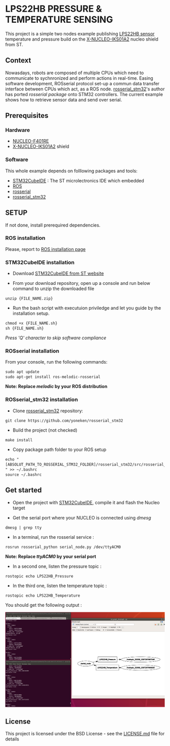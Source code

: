 # LPS22HB PRESSURE & TEMPERATURE SENSING

This project is a simple two nodes example publishing [LPS22HB sensor](https://www.st.com/en/mems-and-sensors/lps22hb.html#overview) temperature and pressure build on the [X-NUCLEO-IKS01A2](https://www.st.com/content/st_com/en/products/ecosystems/stm32-open-development-environment/stm32-nucleo-expansion-boards/stm32-ode-sense-hw/x-nucleo-iks01a2.html#overview)  nucleo shield from ST.

## Context

Nowasdays, robots are composed of multiple CPUs which need to communicate to sychnronized and perform actions in real-time. Easing software development, ROSserial protocol set-up a commun data transfer interface between CPUs which act, as a ROS node.
[rosserial_stm32](https://github.com/yoneken/rosserial_stm32)'s author has ported *rosserial package* onto STM32 controllers. The current example shows how to retrieve sensor data and send over serial.

## Prerequisites

### Hardware

* [NUCLEO-F401RE](https://www.st.com/content/st_com/en/products/evaluation-tools/product-evaluation-tools/mcu-mpu-eval-tools/stm32-mcu-mpu-eval-tools/stm32-nucleo-boards/nucleo-f401re.html)
* [X-NUCLEO-IKS01A2](https://www.st.com/content/st_com/en/products/ecosystems/stm32-open-development-environment/stm32-nucleo-expansion-boards/stm32-ode-sense-hw/x-nucleo-iks01a2.html) shield

### Software

This whole example depends on folllowing packages and tools:
* [STM32CubeIDE](https://www.st.com/en/development-tools/stm32cubeide.html) : The ST microlectronics IDE which embedded 
* [ROS](https://www.ros.org/)
* [rosserial](http://wiki.ros.org/rosserial)
* [rosserial_stm32](https://github.com/yoneken/rosserial_stm32)

## SETUP

If not done, install prerequired dependencies.

### ROS installation

Please, report to [ROS installation page](http://wiki.ros.org/melodic/Installation/Ubuntu)

### STM32CubeIDE installation

* Download [STM32CubeIDE from ST website](https://www.st.com/en/development-tools/stm32cubeide.html)

* From your download repository, open up a console and run below command to unzip the downloaded file

```
unzip {FILE_NAME.zip}
```

* Run the bash script with executuion priviledge and let you guide by the installation setup.

```
chmod +x {FILE_NAME.sh}
sh {FILE_NAME.sh}
```

*Press 'Q' character to skip software compliance*

### ROSserial installation

From your console, run the following commands:


```
sudo apt update
sudo apt-get install ros-melodic-rosserial
```
**Note: Replace _melodic_ by your ROS distribution**

### ROSserial_stm32 installation

* Clone [rosserial_stm32](https://github.com/yoneken/rosserial_stm32) repository:
```
git clone https://github.com/yoneken/rosserial_stm32
```

* Build the project (not checked)
```
make install
```

* Copy package path folder to your ROS setup
```
echo "[ABSOLUT_PATH_TO_ROSSERIAL_STM32_FOLDER]/rosserial_stm32/src/rosserial_stm32
" >> ~/.bashrc
source ~/.bashrc
```

## Get started

* Open the project with [STM32CubeIDE](https://www.st.com/en/development-tools/stm32cubeide.html), compile it and flash the Nucleo target

* Get the serial port where your NUCLEO is connected using *dmesg*

```
dmesg | grep tty
```

* In a terminal, run the rosserial service :

```
rosrun rosserial_python serial_node.py /dev/ttyACM0
```
**Note: Replace _ttyACM0_ by your serial port**

* In a second one, listen the pressure topic :
```
rostopic echo LPS22HB_Pressure
```
* In the third one, listen the temperature topic :
```
rostopic echo LPS22HB_Temperature
```
You should get the following output :

![expected output](Assets/output.png)

## License

This project is licensed under the BSD License - see the [LICENSE.md](LICENSE.md) file for details